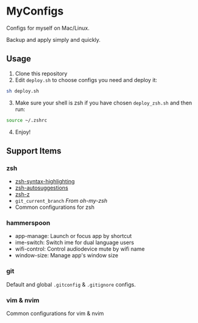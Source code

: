 # MyConfigs
Configs for myself on Mac/Linux.

Backup and apply simply and quickly.

## Usage

1. Clone this repository
2. Edit `deploy.sh` to choose configs you need and deploy it:
  ```zsh
  sh deploy.sh
  ```
3. Make sure your shell is zsh if you have chosen `deploy_zsh.sh` and then run:
  ```zsh
  source ~/.zshrc
  ```
4. Enjoy!

## Support Items

### zsh

* [zsh-syntax-highlighting][zsh-syntax-highlighting]
* [zsh-autosuggestions][zsh-autosuggestions]
* [zsh-z][zsh-z]
* `git_current_branch` *From oh-my-zsh*
* Common configurations for zsh

[zsh-syntax-highlighting]: https://github.com/zsh-users/zsh-syntax-highlighting
[zsh-autosuggestions]: https://github.com/zsh-users/zsh-autosuggestions
[zsh-z]: https://github.com/agkozak/zsh-z

### hammerspoon

* app-manage: Launch or focus app by shortcut
* ime-switch: Switch ime for dual language users
* wifi-control: Control audiodevice mute by wifi name
* window-size: Manage app's window size

### git

Default and global `.gitconfig` & `.gitignore` configs.

### vim & nvim

Common configurations for vim & nvim
